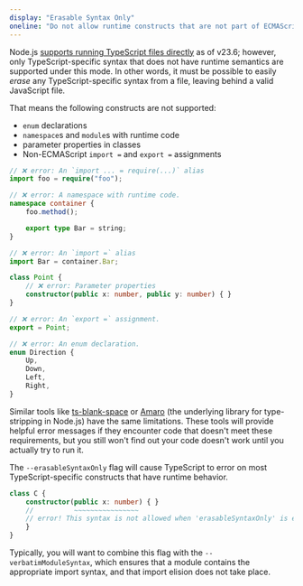 ```yaml
---
display: "Erasable Syntax Only"
oneline: "Do not allow runtime constructs that are not part of ECMAScript."
---
```


Node.js [supports running TypeScript files directly](https://nodejs.org/api/typescript.html#type-stripping) as of v23.6;
however, only TypeScript-specific syntax that does not have runtime semantics are supported under this mode.
In other words, it must be possible to easily *erase* any TypeScript-specific syntax from a file, leaving behind a valid JavaScript file.

That means the following constructs are not supported:

* `enum` declarations
* `namespace`s and `module`s with runtime code
* parameter properties in classes
* Non-ECMAScript `import =` and `export =` assignments

```ts
// ❌ error: An `import ... = require(...)` alias
import foo = require("foo");

// ❌ error: A namespace with runtime code.
namespace container {
    foo.method();

    export type Bar = string;
}

// ❌ error: An `import =` alias
import Bar = container.Bar;

class Point {
    // ❌ error: Parameter properties
    constructor(public x: number, public y: number) { }
}

// ❌ error: An `export =` assignment.
export = Point;

// ❌ error: An enum declaration.
enum Direction {
    Up,
    Down,
    Left,
    Right,
}
```

Similar tools like [ts-blank-space](https://github.com/bloomberg/ts-blank-space) or [Amaro](https://github.com/nodejs/amaro) (the underlying library for type-stripping in Node.js) have the same limitations.
These tools will provide helpful error messages if they encounter code that doesn't meet these requirements, but you still won't find out your code doesn't work until you actually try to run it.

The `--erasableSyntaxOnly` flag will cause TypeScript to error on most TypeScript-specific constructs that have runtime behavior.

```ts
class C {
    constructor(public x: number) { }
    //          ~~~~~~~~~~~~~~~~
    // error! This syntax is not allowed when 'erasableSyntaxOnly' is enabled.
    }
}
```

Typically, you will want to combine this flag with the `--verbatimModuleSyntax`, which ensures that a module contains the appropriate import syntax, and that import elision does not take place.
